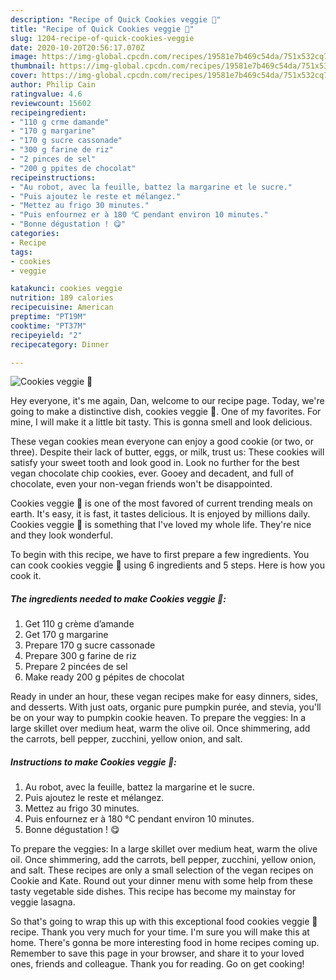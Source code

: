 ```yaml
---
description: "Recipe of Quick Cookies veggie 🌱"
title: "Recipe of Quick Cookies veggie 🌱"
slug: 1204-recipe-of-quick-cookies-veggie
date: 2020-10-20T20:56:17.070Z
image: https://img-global.cpcdn.com/recipes/19581e7b469c54da/751x532cq70/cookies-veggie-🌱-photo-principale-de-la-recette.jpg
thumbnail: https://img-global.cpcdn.com/recipes/19581e7b469c54da/751x532cq70/cookies-veggie-🌱-photo-principale-de-la-recette.jpg
cover: https://img-global.cpcdn.com/recipes/19581e7b469c54da/751x532cq70/cookies-veggie-🌱-photo-principale-de-la-recette.jpg
author: Philip Cain
ratingvalue: 4.6
reviewcount: 15602
recipeingredient:
- "110 g crme damande"
- "170 g margarine"
- "170 g sucre cassonade"
- "300 g farine de riz"
- "2 pinces de sel"
- "200 g ppites de chocolat"
recipeinstructions:
- "Au robot, avec la feuille, battez la margarine et le sucre."
- "Puis ajoutez le reste et mélangez."
- "Mettez au frigo 30 minutes."
- "Puis enfournez er à 180 ℃ pendant environ 10 minutes."
- "Bonne dégustation ! 😋"
categories:
- Recipe
tags:
- cookies
- veggie

katakunci: cookies veggie 
nutrition: 189 calories
recipecuisine: American
preptime: "PT19M"
cooktime: "PT37M"
recipeyield: "2"
recipecategory: Dinner

---
```



![Cookies veggie 🌱](https://img-global.cpcdn.com/recipes/19581e7b469c54da/751x532cq70/cookies-veggie-🌱-photo-principale-de-la-recette.jpg)

Hey everyone, it's me again, Dan, welcome to our recipe page. Today, we're going to make a distinctive dish, cookies veggie 🌱. One of my favorites. For mine, I will make it a little bit tasty. This is gonna smell and look delicious.

These vegan cookies mean everyone can enjoy a good cookie (or two, or three). Despite their lack of butter, eggs, or milk, trust us: These cookies will satisfy your sweet tooth and look good in. Look no further for the best vegan chocolate chip cookies, ever. Gooey and decadent, and full of chocolate, even your non-vegan friends won&#39;t be disappointed.

Cookies veggie 🌱 is one of the most favored of current trending meals on earth. It's easy, it is fast, it tastes delicious. It is enjoyed by millions daily. Cookies veggie 🌱 is something that I've loved my whole life. They're nice and they look wonderful.


To begin with this recipe, we have to first prepare a few ingredients. You can cook cookies veggie 🌱 using 6 ingredients and 5 steps. Here is how you cook it.

<!--inarticleads1-->

##### The ingredients needed to make Cookies veggie 🌱:

1. Get 110 g crème d’amande
1. Get 170 g margarine
1. Prepare 170 g sucre cassonade
1. Prepare 300 g farine de riz
1. Prepare 2 pincées de sel
1. Make ready 200 g pépites de chocolat


Ready in under an hour, these vegan recipes make for easy dinners, sides, and desserts. With just oats, organic pure pumpkin purée, and stevia, you&#39;ll be on your way to pumpkin cookie heaven. To prepare the veggies: In a large skillet over medium heat, warm the olive oil. Once shimmering, add the carrots, bell pepper, zucchini, yellow onion, and salt. 

<!--inarticleads2-->

##### Instructions to make Cookies veggie 🌱:

1. Au robot, avec la feuille, battez la margarine et le sucre.
1. Puis ajoutez le reste et mélangez.
1. Mettez au frigo 30 minutes.
1. Puis enfournez er à 180 ℃ pendant environ 10 minutes.
1. Bonne dégustation ! 😋


To prepare the veggies: In a large skillet over medium heat, warm the olive oil. Once shimmering, add the carrots, bell pepper, zucchini, yellow onion, and salt. These recipes are only a small selection of the vegan recipes on Cookie and Kate. Round out your dinner menu with some help from these tasty vegetable side dishes. This recipe has become my mainstay for veggie lasagna. 

So that's going to wrap this up with this exceptional food cookies veggie 🌱 recipe. Thank you very much for your time. I'm sure you will make this at home. There's gonna be more interesting food in home recipes coming up. Remember to save this page in your browser, and share it to your loved ones, friends and colleague. Thank you for reading. Go on get cooking!
